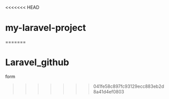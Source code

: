 <<<<<<< HEAD
# my-laravel-project
=======
# Laravel_github
form
>>>>>>> 041fe58c897fc93129ecc883eb2d8a41d4ef0803
